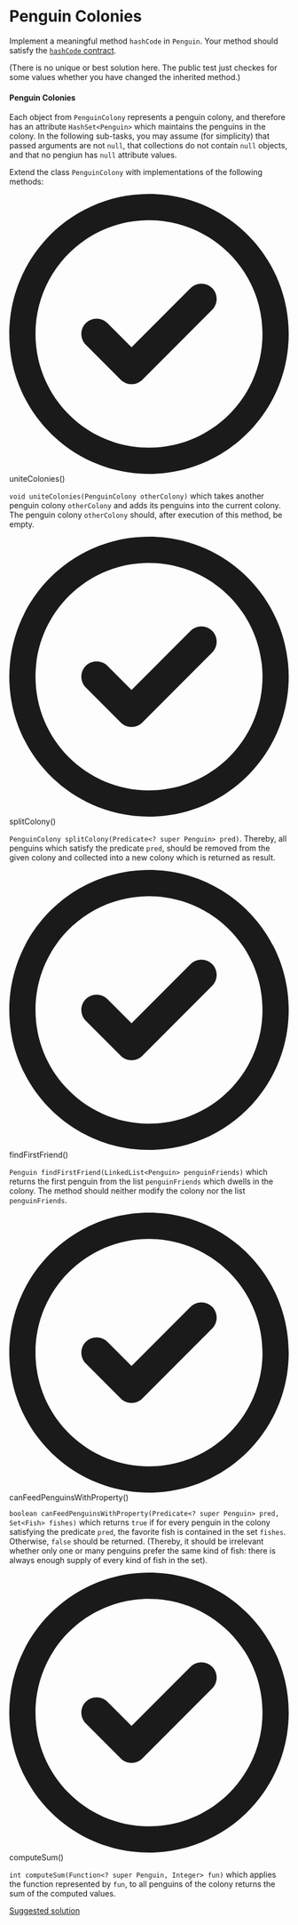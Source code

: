 # Penguin Colonies
<p>Implement a meaningful method <code>hashCode</code> in <code>Penguin</code>.
Your method should satisfy the <a rel="noopener noreferrer" href="https://docs.oracle.com/en/java/javase/13/docs/api/java.base/java/lang/Object.html#hashCode()"><code>hashCode</code> contract</a>.</p>
<p>(There is no unique or best solution here. The public test just checkes for some values whether you have changed the
inherited method.)</p>
<h4 id="penguincolonies-1">Penguin Colonies</h4>
<p>Each object from <code>PenguinColony</code> represents a penguin colony, and therefore has an attribute <code>HashSet&lt;Penguin&gt;</code>
which maintains the penguins in the colony.
In the following sub-tasks, you may assume (for simplicity) that passed arguments are not <code>null</code>,
that collections do not contain <code>null</code> objects, and that no pengiun has <code>null</code> attribute values.</p>
<p>Extend the class <code>PenguinColony</code> with implementations of the following methods:</p>
<div class="pe-task-2 d-flex"><jhi-programming-exercise-instructions-task-status _nghost-cpl-c178=""><div _ngcontent-cpl-c178="" class="guided-tour success">
    <fa-icon _ngcontent-cpl-c178="" size="lg" class="ng-fa-icon test-icon text-success ng-star-inserted"><svg role="img" aria-hidden="true" focusable="false" data-prefix="far" data-icon="circle-check" class="svg-inline--fa fa-circle-check fa-lg" xmlns="http://www.w3.org/2000/svg" viewBox="0 0 512 512"><path fill="currentColor" d="M243.8 339.8C232.9 350.7 215.1 350.7 204.2 339.8L140.2 275.8C129.3 264.9 129.3 247.1 140.2 236.2C151.1 225.3 168.9 225.3 179.8 236.2L224 280.4L332.2 172.2C343.1 161.3 360.9 161.3 371.8 172.2C382.7 183.1 382.7 200.9 371.8 211.8L243.8 339.8zM512 256C512 397.4 397.4 512 256 512C114.6 512 0 397.4 0 256C0 114.6 114.6 0 256 0C397.4 0 512 114.6 512 256zM256 48C141.1 48 48 141.1 48 256C48 370.9 141.1 464 256 464C370.9 464 464 370.9 464 256C464 141.1 370.9 48 256 48z"></path></svg></fa-icon><!---->
    <!---->
    <!---->
    <span _ngcontent-cpl-c178="" class="task-name ng-star-inserted">uniteColonies()</span><!---->
    
</div>
</jhi-programming-exercise-instructions-task-status></div>
<p><code>void uniteColonies(PenguinColony otherColony)</code> which takes another penguin colony <code>otherColony</code>
and adds its penguins into the current colony. The penguin colony <code>otherColony</code> should, after execution of this method,
be empty.</p>
<div class="pe-task-3 d-flex"><jhi-programming-exercise-instructions-task-status _nghost-cpl-c178=""><div _ngcontent-cpl-c178="" class="guided-tour success">
    <fa-icon _ngcontent-cpl-c178="" size="lg" class="ng-fa-icon test-icon text-success ng-star-inserted"><svg role="img" aria-hidden="true" focusable="false" data-prefix="far" data-icon="circle-check" class="svg-inline--fa fa-circle-check fa-lg" xmlns="http://www.w3.org/2000/svg" viewBox="0 0 512 512"><path fill="currentColor" d="M243.8 339.8C232.9 350.7 215.1 350.7 204.2 339.8L140.2 275.8C129.3 264.9 129.3 247.1 140.2 236.2C151.1 225.3 168.9 225.3 179.8 236.2L224 280.4L332.2 172.2C343.1 161.3 360.9 161.3 371.8 172.2C382.7 183.1 382.7 200.9 371.8 211.8L243.8 339.8zM512 256C512 397.4 397.4 512 256 512C114.6 512 0 397.4 0 256C0 114.6 114.6 0 256 0C397.4 0 512 114.6 512 256zM256 48C141.1 48 48 141.1 48 256C48 370.9 141.1 464 256 464C370.9 464 464 370.9 464 256C464 141.1 370.9 48 256 48z"></path></svg></fa-icon><!---->
    <!---->
    <!---->
    <span _ngcontent-cpl-c178="" class="task-name ng-star-inserted">splitColony()</span><!---->

</div>
</jhi-programming-exercise-instructions-task-status></div>
<p><code>PenguinColony splitColony(Predicate&lt;? super Penguin&gt; pred)</code>.
Thereby, all penguins which satisfy the predicate <code>pred</code>, should be removed from the given colony
and collected into a new colony which is returned as result.</p>
<div class="pe-task-4 d-flex"><jhi-programming-exercise-instructions-task-status _nghost-cpl-c178=""><div _ngcontent-cpl-c178="" class="guided-tour success">
    <fa-icon _ngcontent-cpl-c178="" size="lg" class="ng-fa-icon test-icon text-success ng-star-inserted"><svg role="img" aria-hidden="true" focusable="false" data-prefix="far" data-icon="circle-check" class="svg-inline--fa fa-circle-check fa-lg" xmlns="http://www.w3.org/2000/svg" viewBox="0 0 512 512"><path fill="currentColor" d="M243.8 339.8C232.9 350.7 215.1 350.7 204.2 339.8L140.2 275.8C129.3 264.9 129.3 247.1 140.2 236.2C151.1 225.3 168.9 225.3 179.8 236.2L224 280.4L332.2 172.2C343.1 161.3 360.9 161.3 371.8 172.2C382.7 183.1 382.7 200.9 371.8 211.8L243.8 339.8zM512 256C512 397.4 397.4 512 256 512C114.6 512 0 397.4 0 256C0 114.6 114.6 0 256 0C397.4 0 512 114.6 512 256zM256 48C141.1 48 48 141.1 48 256C48 370.9 141.1 464 256 464C370.9 464 464 370.9 464 256C464 141.1 370.9 48 256 48z"></path></svg></fa-icon><!---->
    <!---->
    <!---->
    <span _ngcontent-cpl-c178="" class="task-name ng-star-inserted">findFirstFriend()</span><!---->

</div>
</jhi-programming-exercise-instructions-task-status></div>
<p><code>Penguin findFirstFriend(LinkedList&lt;Penguin&gt; penguinFriends)</code> which returns the first penguin
from the list <code>penguinFriends</code> which dwells in the colony.
The method should neither modify the colony nor the list
<code>penguinFriends</code>.</p>
<div class="pe-task-5 d-flex"><jhi-programming-exercise-instructions-task-status _nghost-cpl-c178=""><div _ngcontent-cpl-c178="" class="guided-tour success">
    <fa-icon _ngcontent-cpl-c178="" size="lg" class="ng-fa-icon test-icon text-success ng-star-inserted"><svg role="img" aria-hidden="true" focusable="false" data-prefix="far" data-icon="circle-check" class="svg-inline--fa fa-circle-check fa-lg" xmlns="http://www.w3.org/2000/svg" viewBox="0 0 512 512"><path fill="currentColor" d="M243.8 339.8C232.9 350.7 215.1 350.7 204.2 339.8L140.2 275.8C129.3 264.9 129.3 247.1 140.2 236.2C151.1 225.3 168.9 225.3 179.8 236.2L224 280.4L332.2 172.2C343.1 161.3 360.9 161.3 371.8 172.2C382.7 183.1 382.7 200.9 371.8 211.8L243.8 339.8zM512 256C512 397.4 397.4 512 256 512C114.6 512 0 397.4 0 256C0 114.6 114.6 0 256 0C397.4 0 512 114.6 512 256zM256 48C141.1 48 48 141.1 48 256C48 370.9 141.1 464 256 464C370.9 464 464 370.9 464 256C464 141.1 370.9 48 256 48z"></path></svg></fa-icon><!---->
    <!---->
    <!---->
    <span _ngcontent-cpl-c178="" class="task-name ng-star-inserted">canFeedPenguinsWithProperty()</span><!---->

</div>
</jhi-programming-exercise-instructions-task-status></div>
<p><code>boolean canFeedPenguinsWithProperty(Predicate&lt;? super Penguin&gt; pred, Set&lt;Fish&gt; fishes)</code> which returns
<code>true</code> if for every penguin in the colony satisfying the predicate <code>pred</code>, the favorite fish is contained
in the set <code>fishes</code>.
Otherwise, <code>false</code> should be returned. (Thereby, it should be irrelevant whether only one or many penguins
prefer the same kind of fish: there is always enough supply of every kind of fish in the set).</p>
<div class="pe-task-6 d-flex"><jhi-programming-exercise-instructions-task-status _nghost-cpl-c178=""><div _ngcontent-cpl-c178="" class="guided-tour success">
    <fa-icon _ngcontent-cpl-c178="" size="lg" class="ng-fa-icon test-icon text-success ng-star-inserted"><svg role="img" aria-hidden="true" focusable="false" data-prefix="far" data-icon="circle-check" class="svg-inline--fa fa-circle-check fa-lg" xmlns="http://www.w3.org/2000/svg" viewBox="0 0 512 512"><path fill="currentColor" d="M243.8 339.8C232.9 350.7 215.1 350.7 204.2 339.8L140.2 275.8C129.3 264.9 129.3 247.1 140.2 236.2C151.1 225.3 168.9 225.3 179.8 236.2L224 280.4L332.2 172.2C343.1 161.3 360.9 161.3 371.8 172.2C382.7 183.1 382.7 200.9 371.8 211.8L243.8 339.8zM512 256C512 397.4 397.4 512 256 512C114.6 512 0 397.4 0 256C0 114.6 114.6 0 256 0C397.4 0 512 114.6 512 256zM256 48C141.1 48 48 141.1 48 256C48 370.9 141.1 464 256 464C370.9 464 464 370.9 464 256C464 141.1 370.9 48 256 48z"></path></svg></fa-icon><!---->
    <!---->
    <!---->
    <span _ngcontent-cpl-c178="" class="task-name ng-star-inserted">computeSum()</span><!---->
    
</div>
</jhi-programming-exercise-instructions-task-status></div>
<p><code>int computeSum(Function&lt;? super Penguin, Integer&gt; fun)</code> which applies the function represented by
<code>fun</code>, to all penguins of the colony returns the sum of the computed values.</p>
<p><a rel="noopener noreferrer" href="https://bitbucket.ase.in.tum.de/projects/KIU20W9COLONY/repos/kiu20w9colony-solution/browse">Suggested solution</a></p></div>
</div><!---->
<!---->
</jhi-programming-exercise-instructions><!---->
